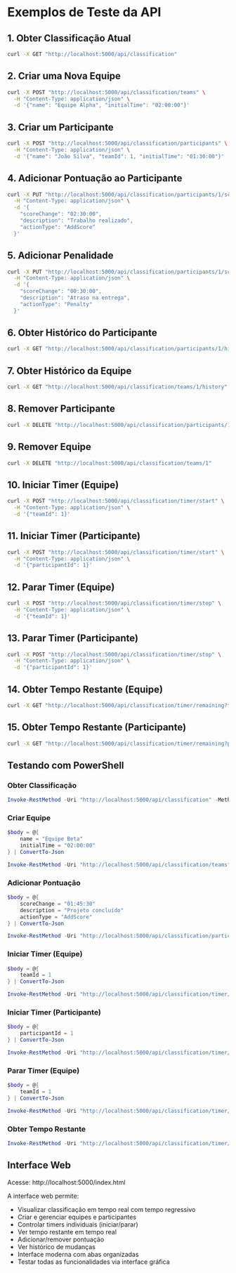 # Exemplos de Teste da API

## 1. Obter Classificação Atual
```bash
curl -X GET "http://localhost:5000/api/classification"
```

## 2. Criar uma Nova Equipe
```bash
curl -X POST "http://localhost:5000/api/classification/teams" \
  -H "Content-Type: application/json" \
  -d '{"name": "Equipe Alpha", "initialTime": "02:00:00"}'
```

## 3. Criar um Participante
```bash
curl -X POST "http://localhost:5000/api/classification/participants" \
  -H "Content-Type: application/json" \
  -d '{"name": "João Silva", "teamId": 1, "initialTime": "01:30:00"}'
```

## 4. Adicionar Pontuação ao Participante
```bash
curl -X PUT "http://localhost:5000/api/classification/participants/1/score" \
  -H "Content-Type: application/json" \
  -d '{
    "scoreChange": "02:30:00",
    "description": "Trabalho realizado",
    "actionType": "AddScore"
  }'
```

## 5. Adicionar Penalidade
```bash
curl -X PUT "http://localhost:5000/api/classification/participants/1/score" \
  -H "Content-Type: application/json" \
  -d '{
    "scoreChange": "00:30:00",
    "description": "Atraso na entrega",
    "actionType": "Penalty"
  }'
```

## 6. Obter Histórico do Participante
```bash
curl -X GET "http://localhost:5000/api/classification/participants/1/history"
```

## 7. Obter Histórico da Equipe
```bash
curl -X GET "http://localhost:5000/api/classification/teams/1/history"
```

## 8. Remover Participante
```bash
curl -X DELETE "http://localhost:5000/api/classification/participants/1"
```

## 9. Remover Equipe
```bash
curl -X DELETE "http://localhost:5000/api/classification/teams/1"
```

## 10. Iniciar Timer (Equipe)
```bash
curl -X POST "http://localhost:5000/api/classification/timer/start" \
  -H "Content-Type: application/json" \
  -d '{"teamId": 1}'
```

## 11. Iniciar Timer (Participante)
```bash
curl -X POST "http://localhost:5000/api/classification/timer/start" \
  -H "Content-Type: application/json" \
  -d '{"participantId": 1}'
```

## 12. Parar Timer (Equipe)
```bash
curl -X POST "http://localhost:5000/api/classification/timer/stop" \
  -H "Content-Type: application/json" \
  -d '{"teamId": 1}'
```

## 13. Parar Timer (Participante)
```bash
curl -X POST "http://localhost:5000/api/classification/timer/stop" \
  -H "Content-Type: application/json" \
  -d '{"participantId": 1}'
```

## 14. Obter Tempo Restante (Equipe)
```bash
curl -X GET "http://localhost:5000/api/classification/timer/remaining?teamId=1"
```

## 15. Obter Tempo Restante (Participante)
```bash
curl -X GET "http://localhost:5000/api/classification/timer/remaining?participantId=1"
```

## Testando com PowerShell

### Obter Classificação
```powershell
Invoke-RestMethod -Uri "http://localhost:5000/api/classification" -Method GET
```

### Criar Equipe
```powershell
$body = @{
    name = "Equipe Beta"
    initialTime = "02:00:00"
} | ConvertTo-Json

Invoke-RestMethod -Uri "http://localhost:5000/api/classification/teams" -Method POST -Body $body -ContentType "application/json"
```

### Adicionar Pontuação
```powershell
$body = @{
    scoreChange = "01:45:30"
    description = "Projeto concluído"
    actionType = "AddScore"
} | ConvertTo-Json

Invoke-RestMethod -Uri "http://localhost:5000/api/classification/participants/1/score" -Method PUT -Body $body -ContentType "application/json"
```

### Iniciar Timer (Equipe)
```powershell
$body = @{
    teamId = 1
} | ConvertTo-Json

Invoke-RestMethod -Uri "http://localhost:5000/api/classification/timer/start" -Method POST -Body $body -ContentType "application/json"
```

### Iniciar Timer (Participante)
```powershell
$body = @{
    participantId = 1
} | ConvertTo-Json

Invoke-RestMethod -Uri "http://localhost:5000/api/classification/timer/start" -Method POST -Body $body -ContentType "application/json"
```

### Parar Timer (Equipe)
```powershell
$body = @{
    teamId = 1
} | ConvertTo-Json

Invoke-RestMethod -Uri "http://localhost:5000/api/classification/timer/stop" -Method POST -Body $body -ContentType "application/json"
```

### Obter Tempo Restante
```powershell
Invoke-RestMethod -Uri "http://localhost:5000/api/classification/timer/remaining?teamId=1" -Method GET
```

## Interface Web

Acesse: http://localhost:5000/index.html

A interface web permite:
- Visualizar classificação em tempo real com tempo regressivo
- Criar e gerenciar equipes e participantes
- Controlar timers individuais (iniciar/parar)
- Ver tempo restante em tempo real
- Adicionar/remover pontuação
- Ver histórico de mudanças
- Interface moderna com abas organizadas
- Testar todas as funcionalidades via interface gráfica
